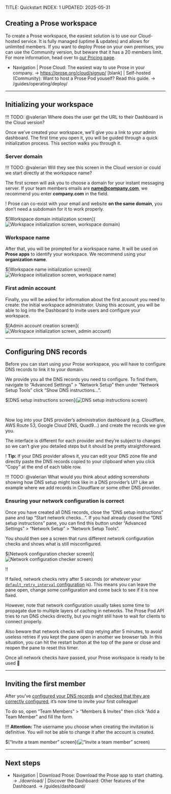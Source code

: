 TITLE: Quickstart
INDEX: 1
UPDATED: 2025-05-31

## Creating a Prose workspace

To create a Prose workspace, the easiest solution is to use our Cloud-hosted service. It is fully managed (uptime & updates) and allows for unlimited members. If you want to deploy Prose on your own premises, you can use the Community version, but beware that it has a 20 members limit. For more information, head over to [our Pricing page](https://prose.org/pricing/ "Pricing | Prose IM").

+ Navigation
  | Prose Cloud: The easiest way to use Prose in your company. -> https://prose.org/cloud/signup/ [blank]
  | Self-hosted (Community): Want to host a Prose Pod youself? Read this guide. -> /guides/operating/deploy/

---

## Initializing your workspace

!!! TODO: @valerian Where does the user get the URL to their Dashboard in the Cloud version?

Once we’ve created your workspace, we’ll give you a link to your admin dashboard. The first time you open it, you will be guided through a quick initialization process. This section walks you through it.

### Server domain

!!! TODO: @valerian Will they see this screen in the Cloud version or could we start directly at the workspace name?

The first screen will ask you to choose a domain for your instant messaging server. If your team members emails are **name@company.com**, we recommend you enter **company.com** in the field.

! Prose can co-exist with your email and website **on the same domain**, you don’t need a subdomain for it to work properly.

$[Workspace domain initialization screen](![Workspace initialization screen, workspace domain](init-domain-fresh.png))

### Workspace name

After that, you will be prompted for a workspace name. It will be used on **Prose apps** to identify your workspace. We recommend using your **organization name**.

$[Workspace name initialization screen](![Workspace initialization screen, workspace name](init-name-fresh.png))

### First admin account

Finally, you will be asked for information about the first account you need to create: the initial workspace administrator. Using this account, you will be able to log into the Dashboard to invite users and configure your workspace.

$[Admin account creation screen](![Workspace initialization screen, admin account](init-admin-fresh.png))

---

## Configuring DNS records

Before you can start using your Prose workspace, you will have to configure DNS records to link it to your domain.

We provide you all the DNS records you need to configure. To find them, navigate to “Advanced Settings” > “Network Setup” then under “Network Setup Tools” click “Show DNS instructions…”.

$[DNS setup instructions screen](![DNS setup instructions screen](dns-records-demo.png))

<!-- FIX: Without this line break, the folowwing paragraph is too close to the details tag. -->
<br/>

Now log into your DNS provider’s administration dashboard (e.g. Cloudflare, AWS Route 53, Google Cloud DNS, Quad9…) and create the records we give you.

The interface is different for each provider and they’re subject to changes so we can’t give you detailed steps but it should be pretty straightforward.

! **Tip:** If your DNS provider allows it, you can edit your DNS zone file and directly paste the DNS records copied to your clipboard when you click “Copy” at the end of each table row.

!!! TODO: @valerian What would you think about adding screenshots showing how DNS setup might look like in a DNS provider’s UI? Like an example where we add records in Cloudflare or some other DNS provider.

### Ensuring your network configuration is correct

Once you have created all DNS records, close the “DNS setup instructions” pane and tap “Start network checks…”. If you had already closed the “DNS setup instructions” pane, you can find this button under “Advanced Settings” > “Network Setup” > “Network Setup Tools”.

You should then see a screen that runs different network configuration checks and shows what is still misconfigured.

$[Network configuration checker screen](![Network configuration checker screen](network-checks-demo.png))

!! <p>If failed, network checks retry after 5 seconds (or whetever your [`default_retry_interval` configuration](/references/pod-config/#general-settings) is). This means you can leave the pane open, change some configuration and come back to see if it is now fixed.</p><p>However, note that network configuration usually takes some time to propagate due to multiple layers of caching in networks. The Prose Pod API tries to run DNS checks directly, but you might still have to wait for clients to connect properly.</p><p>Also beware that network checks will stop retying after 5 minutes, to avoid useless retries if you kept the pane open in another we browser tab. In this situation, you can hit the restart button at the top of the pane or close and reopen the pane to reset this timer.</p>

Once all network checks have passed, your Prose workspace is ready to be used 🥳

---

## Inviting the first member

After you’ve [configured your DNS records](#configuring-dns-records) and [checked that they are correctly configured](#ensuring-your-network-configuration-is-correct), it’s now time to invite your first colleague!

To do so, open “Team Members” > “Members & Invites” then click “Add a Team Member” and fill the form.

!!! **Attention:** The username you choose when creating the invitation is definitive. You will not be able to change it after the account is created.

$[“Invite a team member” screen](![“Invite a team member” screen](invite-member-fresh.png))

---

## Next steps

+ Navigation
  | Download Prose: Download the Prose app to start chatting. -> ./download/
  | Discover the Dashboard: Other features of the Dashboard. -> /guides/dashboard/
